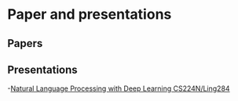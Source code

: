 # Paper and presentations

## Papers

## Presentations

-[Natural Language Processing with Deep Learning CS224N/Ling284](https://web.stanford.edu/class/cs224n/slides/cs224n-2023-lecture11-prompting-rlhf.pdf?continueFlag=3a2d0ebeb780301d86fd8485c9416eed)